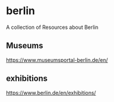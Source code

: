 # berlin
A collection of Resources about Berlin

## Museums

https://www.museumsportal-berlin.de/en/

## exhibitions

https://www.berlin.de/en/exhibitions/
